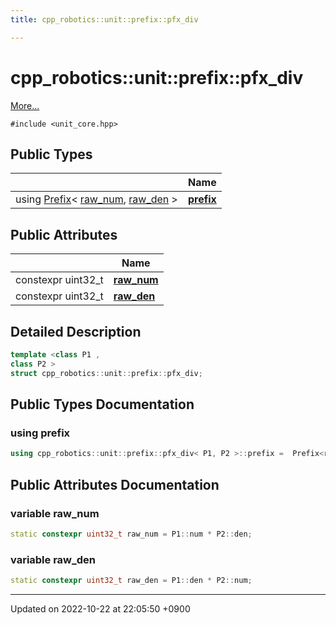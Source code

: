 ```yaml
---
title: cpp_robotics::unit::prefix::pfx_div

---
```


# cpp_robotics::unit::prefix::pfx_div



 [More...](#detailed-description)


`#include <unit_core.hpp>`

## Public Types

|                | Name           |
| -------------- | -------------- |
| using [Prefix](/cpp_robotics/doxybook/Classes/structcpp__robotics_1_1unit_1_1Prefix/)< [raw_num](/cpp_robotics/doxybook/Classes/structcpp__robotics_1_1unit_1_1prefix_1_1pfx__div/#variable-raw-num), [raw_den](/cpp_robotics/doxybook/Classes/structcpp__robotics_1_1unit_1_1prefix_1_1pfx__div/#variable-raw-den) > | **[prefix](/cpp_robotics/doxybook/Classes/structcpp__robotics_1_1unit_1_1prefix_1_1pfx__div/#using-prefix)**  |

## Public Attributes

|                | Name           |
| -------------- | -------------- |
| constexpr uint32_t | **[raw_num](/cpp_robotics/doxybook/Classes/structcpp__robotics_1_1unit_1_1prefix_1_1pfx__div/#variable-raw-num)**  |
| constexpr uint32_t | **[raw_den](/cpp_robotics/doxybook/Classes/structcpp__robotics_1_1unit_1_1prefix_1_1pfx__div/#variable-raw-den)**  |

## Detailed Description

```cpp
template <class P1 ,
class P2 >
struct cpp_robotics::unit::prefix::pfx_div;
```

## Public Types Documentation

### using prefix

```cpp
using cpp_robotics::unit::prefix::pfx_div< P1, P2 >::prefix =  Prefix<raw_num, raw_den>;
```


## Public Attributes Documentation

### variable raw_num

```cpp
static constexpr uint32_t raw_num = P1::num * P2::den;
```


### variable raw_den

```cpp
static constexpr uint32_t raw_den = P1::den * P2::num;
```


-------------------------------

Updated on 2022-10-22 at 22:05:50 +0900